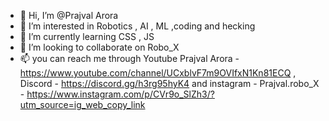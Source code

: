 - 👋 Hi, I’m @Prajval Arora
- 👀 I’m interested in Robotics , AI , ML ,coding and hecking 
- 🌱 I’m currently learning CSS , JS 
- 💞️ I’m looking to collaborate on Robo_X 
- 📫 you can reach me through Youtube Prajval Arora -https://www.youtube.com/channel/UCxblvF7m9OVIfxN1Kn81ECQ , Discord - https://discord.gg/h3rg95hyK4 
and instagram - Prajval.robo_X - https://www.instagram.com/p/CVr9o_SlZh3/?utm_source=ig_web_copy_link

<!---
RoboX2020/RoboX2020 is a ✨ special ✨ repository because its `README.md` (this file) appears on your GitHub profile.
You can click the Preview link to take a look at your changes.
--->
